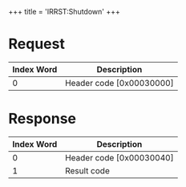 +++
title = 'IRRST:Shutdown'
+++

# Request

| Index Word | Description                |
|------------|----------------------------|
| 0          | Header code \[0x00030000\] |

# Response

| Index Word | Description                |
|------------|----------------------------|
| 0          | Header code \[0x00030040\] |
| 1          | Result code                |